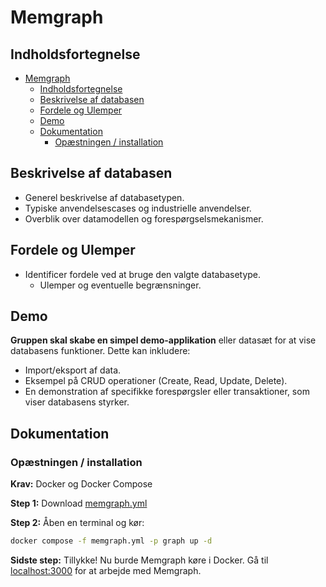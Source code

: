 # Memgraph

## Indholdsfortegnelse

- [Memgraph](#memgraph)
  - [Indholdsfortegnelse](#indholdsfortegnelse)
  - [Beskrivelse af databasen](#beskrivelse-af-databasen)
  - [Fordele og Ulemper](#fordele-og-ulemper)
  - [Demo](#demo)
  - [Dokumentation](#dokumentation)
    - [Opæstningen / installation](#opæstningen--installation)

## Beskrivelse af databasen

- Generel beskrivelse af databasetypen.
- Typiske anvendelsescases og industrielle anvendelser.
- Overblik over datamodellen og forespørgselsmekanismer.

## Fordele og Ulemper

- Identificer fordele ved at bruge den valgte databasetype.
  - Ulemper og eventuelle begrænsninger.

## Demo

**Gruppen skal skabe en simpel demo-applikation** eller datasæt for at vise databasens funktioner. Dette kan inkludere:

- Import/eksport af data.
- Eksempel på CRUD operationer (Create, Read, Update, Delete).
- En demonstration af specifikke forespørgsler eller transaktioner, som viser databasens styrker.

## Dokumentation

### Opæstningen / installation

**Krav:** Docker og Docker Compose

**Step 1:** Download [memgraph.yml](https://raw.githubusercontent.com/TomasRJ/memgraph/main/memgraph.yml)

**Step 2:** Åben en terminal og kør:

```sh
docker compose -f memgraph.yml -p graph up -d
```

**Sidste step:** Tillykke! Nu burde Memgraph køre i Docker. Gå til [localhost:3000](http://localhost:3000) for at arbejde med Memgraph.

